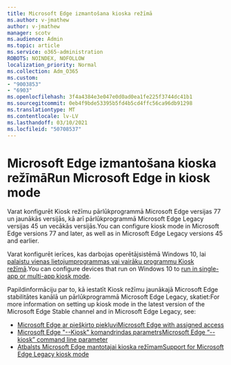 ```yaml
---
title: Microsoft Edge izmantošana kioska režīmā
ms.author: v-jmathew
author: v-jmathew
manager: scotv
ms.audience: Admin
ms.topic: article
ms.service: o365-administration
ROBOTS: NOINDEX, NOFOLLOW
localization_priority: Normal
ms.collection: Adm_O365
ms.custom:
- "9003853"
- "6903"
ms.openlocfilehash: 3f4a4384e3e047e0d0ad0ea1fe225f3744dc41b1
ms.sourcegitcommit: 0eb4f9bde53395b5fd4b5cd4ffc56ca96db91298
ms.translationtype: MT
ms.contentlocale: lv-LV
ms.lasthandoff: 03/10/2021
ms.locfileid: "50708537"
---
```

# <a name="run-microsoft-edge-in-kiosk-mode"></a><span data-ttu-id="51aec-102">Microsoft Edge izmantošana kioska režīmā</span><span class="sxs-lookup"><span data-stu-id="51aec-102">Run Microsoft Edge in kiosk mode</span></span>

<span data-ttu-id="51aec-103">Varat konfigurēt Kiosk režīmu pārlūkprogrammā Microsoft Edge versijas 77 un jaunākās versijās, kā arī pārlūkprogrammā Microsoft Edge Legacy versijas 45 un vecākās versijās.</span><span class="sxs-lookup"><span data-stu-id="51aec-103">You can configure kiosk mode in Microsoft Edge versions 77 and later, as well as in Microsoft Edge Legacy versions 45 and earlier.</span></span>

<span data-ttu-id="51aec-104">Varat konfigurēt ierīces, kas darbojas operētājsistēmā Windows 10, lai [palaistu vienas lietojumprogrammas vai vairāku programmu Kiosk režīmā](https://go.microsoft.com/fwlink/?linkid=2133659).</span><span class="sxs-lookup"><span data-stu-id="51aec-104">You can configure devices that run on Windows 10 to [run in single-app or multi-app kiosk mode](https://go.microsoft.com/fwlink/?linkid=2133659).</span></span>

<span data-ttu-id="51aec-105">Papildinformāciju par to, kā iestatīt Kiosk režīmu jaunākajā Microsoft Edge stabilitātes kanālā un pārlūkprogrammā Microsoft Edge Legacy, skatiet:</span><span class="sxs-lookup"><span data-stu-id="51aec-105">For more information on setting up kiosk mode in the latest version of the Microsoft Edge Stable channel and in Microsoft Edge Legacy, see:</span></span>

- [<span data-ttu-id="51aec-106">Microsoft Edge ar piešķirto piekļuvi</span><span class="sxs-lookup"><span data-stu-id="51aec-106">Microsoft Edge with assigned access</span></span>](https://docs.microsoft.com/deployedge/microsoft-edge-configure-kiosk-mode#microsoft-edge-with-assigned-access)
- [<span data-ttu-id="51aec-107">Microsoft Edge "--Kiosk" komandrindas parametrs</span><span class="sxs-lookup"><span data-stu-id="51aec-107">Microsoft Edge “--kiosk” command line parameter</span></span>](https://answers.microsoft.com/microsoftedge/forum/msedge_open-msedge_win10/access-microsoft-edge-using-command-line/03a4add6-9ca4-4fbb-a183-aaa763a0ab76)
- [<span data-ttu-id="51aec-108">Atbalsts Microsoft Edge mantotajai kioska režīmam</span><span class="sxs-lookup"><span data-stu-id="51aec-108">Support for Microsoft Edge Legacy kiosk mode</span></span>](https://blogs.windows.com/msedgedev/2021/02/05/what-you-need-to-know-about-kiosk-mode-when-support-for-microsoft-edge-legacy-ends/)
